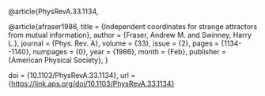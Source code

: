 
@article{PhysRevA.33.1134,


@article{afraser1986,
  title = {Independent coordinates for strange attractors from mutual information},
  author = {Fraser, Andrew M. and Swinney, Harry L.},
  journal = {Phys. Rev. A},
  volume = {33},
  issue = {2},
  pages = {1134--1140},
  numpages = {0},
  year = {1986},
  month = {Feb},
  publisher = {American Physical Society},
}

doi = {10.1103/PhysRevA.33.1134},
url = {https://link.aps.org/doi/10.1103/PhysRevA.33.1134}

